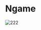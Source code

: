 # Ngame

 ![222](https://github.com/kadiraciktan/nGame/assets/17720668/6c3924ac-1216-41c8-b7b1-9ebc867ea89b)
